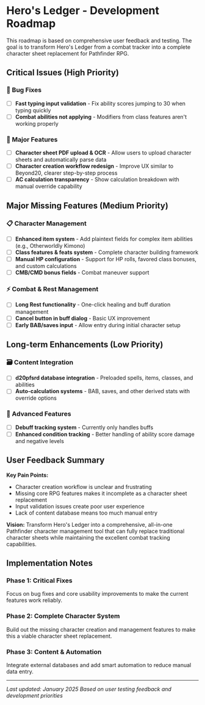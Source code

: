 # Hero's Ledger - Development Roadmap

This roadmap is based on comprehensive user feedback and testing. The goal is to transform Hero's Ledger from a combat tracker into a complete character sheet replacement for Pathfinder RPG.

## Critical Issues (High Priority)

### 🐛 Bug Fixes
- [ ] **Fast typing input validation** - Fix ability scores jumping to 30 when typing quickly
- [ ] **Combat abilities not applying** - Modifiers from class features aren't working properly

### 🚀 Major Features
- [ ] **Character sheet PDF upload & OCR** - Allow users to upload character sheets and automatically parse data
- [ ] **Character creation workflow redesign** - Improve UX similar to Beyond20, clearer step-by-step process
- [ ] **AC calculation transparency** - Show calculation breakdown with manual override capability

## Major Missing Features (Medium Priority)

### 📋 Character Management
- [ ] **Enhanced item system** - Add plaintext fields for complex item abilities (e.g., Otherworldly Kimono)
- [ ] **Class features & feats system** - Complete character building framework
- [ ] **Manual HP configuration** - Support for HP rolls, favored class bonuses, and custom calculations
- [ ] **CMB/CMD bonus fields** - Combat maneuver support

### ⚡ Combat & Rest Management
- [ ] **Long Rest functionality** - One-click healing and buff duration management
- [ ] **Cancel button in buff dialog** - Basic UX improvement
- [ ] **Early BAB/saves input** - Allow entry during initial character setup

## Long-term Enhancements (Low Priority)

### 🗃️ Content Integration
- [ ] **d20pfsrd database integration** - Preloaded spells, items, classes, and abilities
- [ ] **Auto-calculation systems** - BAB, saves, and other derived stats with override options

### 🎯 Advanced Features
- [ ] **Debuff tracking system** - Currently only handles buffs
- [ ] **Enhanced condition tracking** - Better handling of ability score damage and negative levels

## User Feedback Summary

**Key Pain Points:**
- Character creation workflow is unclear and frustrating
- Missing core RPG features makes it incomplete as a character sheet replacement
- Input validation issues create poor user experience
- Lack of content database means too much manual entry

**Vision:**
Transform Hero's Ledger into a comprehensive, all-in-one Pathfinder character management tool that can fully replace traditional character sheets while maintaining the excellent combat tracking capabilities.

## Implementation Notes

### Phase 1: Critical Fixes
Focus on bug fixes and core usability improvements to make the current features work reliably.

### Phase 2: Complete Character System
Build out the missing character creation and management features to make this a viable character sheet replacement.

### Phase 3: Content & Automation
Integrate external databases and add smart automation to reduce manual data entry.

---

*Last updated: January 2025*
*Based on user testing feedback and development priorities*